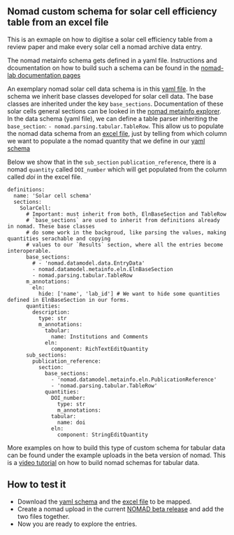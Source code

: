 ## Nomad custom schema for solar cell efficiency table from an excel file  
This is an exmaple on how to digitise a solar cell efficiency table from a review paper and make every solar cell a nomad archive data entry.

The nomad metainfo schema gets defined in a yaml file. 
Instructions and dcoumentation on how to build such a schema can be found in the [nomad-lab documentation pages](https://nomad-lab.eu/prod/v1/staging/docs/archive.html)  

An exemplary nomad solar cell data schema is in this [yaml file](https://github.com/FAIRmat-Experimental/AreaE_use-cases/blob/main/optoelectronics/solar_cells_efficiency_tables/efficiency_tables.archive.yaml). In the schema we inherit base classes developed for solar cell data.
The base classes are inherited under the key `base_sections`. Documentation of these solar cells general sections can be looked in the 
[nomad metainfo explorer](https://nomad-lab.eu/prod/v1/staging/gui/analyze/metainfo/SolarCellLayer).
In the data schema (yaml file), we can define a table parser inheriting the `base_section`: `- nomad.parsing.tabular.TableRow`.
This allow us to populate the nomad data schema from an [excel file](https://github.com/FAIRmat-Experimental/AreaE_use-cases/blob/main/optoelectronics/solar_cells_efficiency_tables/efficiency_tables.archive.xlsx), just by telling from which column we want to populate a the nomad 
quantity that we define in our [yaml schema](https://github.com/FAIRmat-Experimental/AreaE_use-cases/blob/main/optoelectronics/solar_cells_efficiency_tables/efficiency_tables.archive.yaml)

Below we show that in the `sub_section` `publication_reference`, there is a nomad `quantity` called `DOI_number`
which will get populated from the column called *doi* in the excel file.  
  
	
    definitions:
      name: 'Solar cell schema'
      sections:
        SolarCell:
          # Important: must inherit from both, ElnBaseSection and TableRow
          # `base_sections` are used to inherit from definitions already in nomad. These base classes 
          # do some work in the backgroud, like parsing the values, making quantities serachable and copying
          # values to our `Results` section, where all the entries become interoperable.
          base_sections: 
            # - 'nomad.datamodel.data.EntryData'
            - nomad.datamodel.metainfo.eln.ElnBaseSection
            - nomad.parsing.tabular.TableRow
          m_annotations:
            eln: 
              hide: ['name', 'lab_id'] # We want to hide some quantities defined in ElnBaseSection in our forms.
          quantities:
            description:
              type: str
              m_annotations:
                tabular:
                  name: Institutions and Comments
                eln:
                  component: RichTextEditQuantity
          sub_sections:
            publication_reference:
              section:
                base_sections: 
                  - 'nomad.datamodel.metainfo.eln.PublicationReference'
                  - 'nomad.parsing.tabular.TableRow'
                quantities:
                  DOI_number:
                    type: str
                    m_annotations:
                  tabular:
                    name: doi
                  eln:
                    component: StringEditQuantity
	 
    
More examples on how to build this type of custom schema for tabular data can be found under the example uploads in the beta version of nomad.
This is a [video tutorial](https://www.youtube.com/watch?v=s9Ju4-CgPHc&t=710s) on how to build nomad schemas for tabular data. 

## How to test it

 - Download the [yaml schema](https://github.com/FAIRmat-Experimental/AreaE_use-cases/blob/main/optoelectronics/solar_cells_efficiency_tables/efficiency_tables.archive.yaml) and the [excel file](https://github.com/FAIRmat-Experimental/AreaE_use-cases/blob/main/optoelectronics/solar_cells_efficiency_tables/efficiency_tables.archive.xlsx) to be mapped.
 - Create a nomad upload in the current [NOMAD beta release](https://nomad-lab.eu/prod/v1/staging/gui/about/information) and add the two files together. 
 - Now you are ready to explore the entries. 
